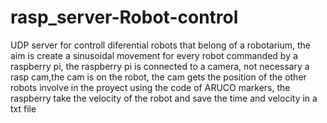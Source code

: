 # rasp_server-Robot-control
UDP server for controll diferential robots that belong of a robotarium, the aim is create a sinusoidal movement for every robot commanded by a raspberry pi, the raspberry pi is connected to a camera, not necessary a rasp cam,the cam is on the robot, the cam gets the position of the other robots involve in the proyect using the code of ARUCO markers, the raspberry take the velocity of the robot and save the time and velocity in a txt file
